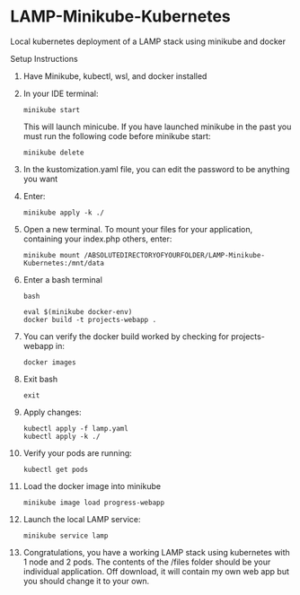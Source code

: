 # LAMP-Minikube-Kubernetes
Local kubernetes deployment of a LAMP stack using minikube and docker

Setup Instructions

1. Have Minikube, kubectl, wsl, and docker installed

2. In your IDE terminal:
   ```
   minikube start
   ```
   This will launch minicube. If you have launched minikube in the past you must run the following code before minikube start:
   ```
   minikube delete
   ```

3. In the kustomization.yaml file, you can edit the password to be anything you want

4. Enter:
   ```
   minikube apply -k ./
   ```
5. Open a new terminal. To mount your files for your application, containing your index.php others, enter:
   ```
   minikube mount /ABSOLUTEDIRECTORYOFYOURFOLDER/LAMP-Minikube-Kubernetes:/mnt/data
   ```
6. Enter a bash terminal
   ```
   bash
   ```
   ```
   eval $(minikube docker-env)
   docker build -t projects-webapp .
   ```
7. You can verify the docker build worked by checking for projects-webapp in:
   ```
   docker images
   ```
8. Exit bash
   ```
   exit
   ```
9. Apply changes:
    ```
    kubectl apply -f lamp.yaml
    kubectl apply -k ./
    ```
10. Verify your pods are running:
    ```
    kubectl get pods
    ```
11. Load the docker image into minikube
    ```
    minikube image load progress-webapp
    ```
12. Launch the local LAMP service:
    ```
    minikube service lamp
    ```
13. Congratulations, you have a working LAMP stack using kubernetes with 1 node and 2 pods. The contents of the /files folder should be your individual application. Off download, it will contain my own web app but you should change it to your own.
